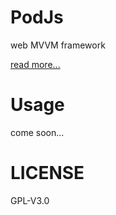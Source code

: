 # PodJs
web MVVM framework

[read more...](https://zhzLuke96.github.io/PoiJs)

# Usage
come soon...

# LICENSE
GPL-V3.0
